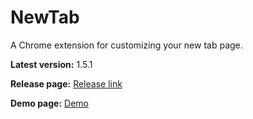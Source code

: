 # NewTab
A Chrome extension for customizing your new tab page.


**Latest version:** 1.5.1

**Release page:** [Release link](https://github.com/StanNL/NewTab/releases/tag/v1.5.1)

**Demo page:** [Demo](https://stannl.github.io/NewTab/DemoPage/Main.html)